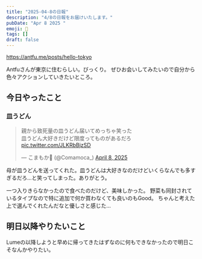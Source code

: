 ```yaml
---
title: "2025-04-8の日報"
description: "4/8の日報をお届けいたします。"
pubDate: "Apr 8 2025 "
emoji: 🦊
tags: []
draft: false
---
```


https://antfu.me/posts/hello-tokyo

Antfuさんが東京に住むらしい。びっくり。
ぜひお会いしてみたいので自分から色々アクションしていきたいところ。

## 今日やったこと

### 皿うどん

<blockquote class="twitter-tweet"><p lang="ja" dir="ltr">親から致死量の皿うどん届いてめっちゃ笑った<br>皿うどん大好きだけど限度ってものがあるだろ <a href="https://t.co/JLKRbBjzSD">pic.twitter.com/JLKRbBjzSD</a></p>&mdash; こまもか🦊 (@Comamoca_) <a href="https://twitter.com/Comamoca_/status/1909552722854256662?ref_src=twsrc%5Etfw">April 8, 2025</a></blockquote> <script async src="https://platform.twitter.com/widgets.js" charset="utf-8"></script>

母が皿うどんを送ってくれた。皿うどんは大好きなのだけどいくらなんでも多すぎるだろ...と笑ってしまった。ありがとう。

一つ入りきらなかったので食べたのだけど、美味しかった。
野菜も同封されているタイプなので特に追加で何か買わなくても良いのもGood。
ちゃんと考えた上で選んでくれたんだなと優しさと感じた...

## 明日以降やりたいこと

Lumeの以降しようと早めに帰ってきたはずなのに何もできなかったので明日こそなんかやりたい。
